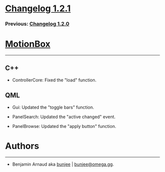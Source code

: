 # [Changelog 1.2.1](http://omega.gg/MotionBox/changes/1.2.1.html)

### Previous: [Changelog 1.2.0](1.2.0.html)

# [MotionBox](http://omega.gg/MotionBox)
---

## C++

- ControllerCore: Fixed the "load" function.


## QML

- Gui: Updated the "toggle bars" function.

- PanelSearch: Updated the "active changed" event.

- PanelBrowse: Updated the "apply button" function.


# Authors
---

- Benjamin Arnaud aka [bunjee](http://bunjee.me) | <bunjee@omega.gg>.
